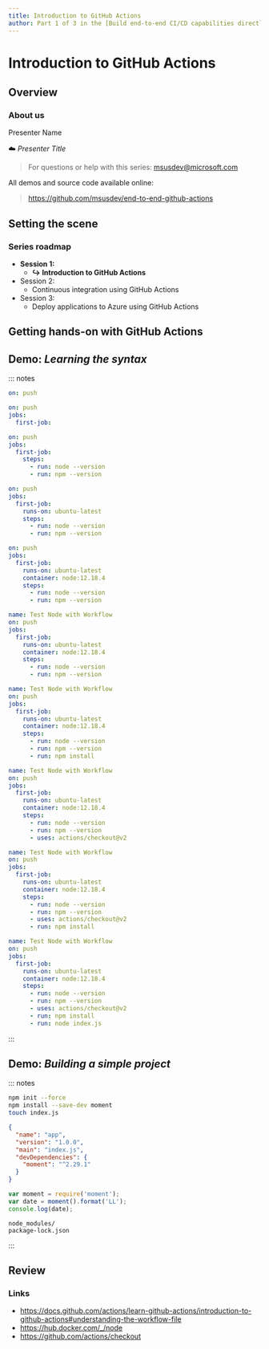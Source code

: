 ```yaml
---
title: Introduction to GitHub Actions
author: Part 1 of 3 in the [Build end-to-end CI/CD capabilities directly in GitHub](https://github.com/MSUSDEV/end-to-end-github-actions) series
---
```


# Introduction to GitHub Actions

## Overview

### About us

Presenter Name

☁️ *Presenter Title*

> For questions or help with this series: <msusdev@microsoft.com>

All demos and source code available online:

> <https://github.com/msusdev/end-to-end-github-actions>

## Setting the scene

### Series roadmap

* **Session 1:**
  * **↪️ Introduction to GitHub Actions**
* Session 2:
  * Continuous integration using GitHub Actions
* Session 3:
  * Deploy applications to Azure using GitHub Actions

## Getting hands-on with GitHub Actions

## Demo: *Learning the syntax*

::: notes

```yml
on: push
```

```yml
on: push
jobs:
  first-job:
```

```yml
on: push
jobs:
  first-job:
    steps:
      - run: node --version
      - run: npm --version
```

```yml
on: push
jobs:
  first-job:
    runs-on: ubuntu-latest
    steps:
      - run: node --version
      - run: npm --version
```

```yml
on: push
jobs:
  first-job:
    runs-on: ubuntu-latest
    container: node:12.18.4
    steps:
      - run: node --version
      - run: npm --version
```

```yml
name: Test Node with Workflow
on: push
jobs:
  first-job:
    runs-on: ubuntu-latest
    container: node:12.18.4
    steps:
      - run: node --version
      - run: npm --version
```

```yml
name: Test Node with Workflow
on: push
jobs:
  first-job:
    runs-on: ubuntu-latest
    container: node:12.18.4
    steps:
      - run: node --version
      - run: npm --version
      - run: npm install
```

```yml
name: Test Node with Workflow
on: push
jobs:
  first-job:
    runs-on: ubuntu-latest
    container: node:12.18.4
    steps:
      - run: node --version
      - run: npm --version
      - uses: actions/checkout@v2
```

```yml
name: Test Node with Workflow
on: push
jobs:
  first-job:
    runs-on: ubuntu-latest
    container: node:12.18.4
    steps:
      - run: node --version
      - run: npm --version
      - uses: actions/checkout@v2
      - run: npm install
```

```yml
name: Test Node with Workflow
on: push
jobs:
  first-job:
    runs-on: ubuntu-latest
    container: node:12.18.4
    steps:
      - run: node --version
      - run: npm --version
      - uses: actions/checkout@v2
      - run: npm install
      - run: node index.js
```

:::

## Demo: *Building a simple project*

::: notes

```sh
npm init --force
npm install --save-dev moment
touch index.js
```

```json
{
  "name": "app",
  "version": "1.0.0",
  "main": "index.js",
  "devDependencies": {
    "moment": "^2.29.1"
  }
}
```

```js
var moment = require('moment');
var date = moment().format('LL');
console.log(date);
```

```gitignore
node_modules/
package-lock.json
```

:::

## Review

### Links

- https://docs.github.com/actions/learn-github-actions/introduction-to-github-actions#understanding-the-workflow-file
- https://hub.docker.com/_/node
- https://github.com/actions/checkout